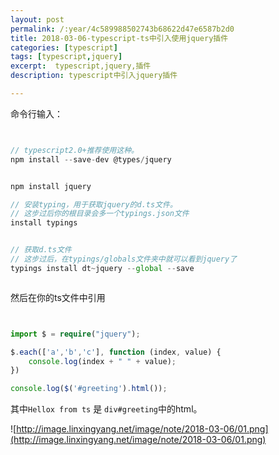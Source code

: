 ```yaml
---
layout: post
permalink: /:year/4c589988502743b68622d47e6587b2d0
title: 2018-03-06-typescript-ts中引入使用jquery插件
categories: [typescript]
tags: [typescript,jquery]
excerpt:  typescript,jquery,插件
description: typescript中引入jquery插件

---
```



命令行输入：

```typescript


// typescript2.0+推荐使用这种。
npm install --save-dev @types/jquery


npm install jquery 

// 安装typing，用于获取jquery的d.ts文件。
// 这步过后你的根目录会多一个typings.json文件
install typings


// 获取d.ts文件
// 这步过后，在typings/globals文件夹中就可以看到jquery了
typings install dt~jquery --global --save



```

然后在你的ts文件中引用

```typescript


import $ = require("jquery");

$.each(['a','b','c'], function (index, value) {
    console.log(index + " " + value);
})

console.log($('#greeting').html());

```

其中`Hellox from ts` 是 `div#greeting`中的html。

![http://image.linxingyang.net/image/note/2018-03-06/01.png](http://image.linxingyang.net/image/note/2018-03-06/01.png)
